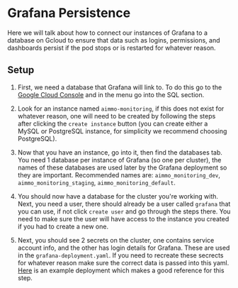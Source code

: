 # Grafana Persistence

Here we will talk about how to connect our instances of Grafana to a database on Gcloud to ensure that data such as logins, permissions, and dashboards persist if the pod stops or is restarted for whatever reason.

## Setup

1. First, we need a database that Grafana will link to. To do this go to the [Google Cloud Console](https://console.cloud.google.com/home/dashboard?project=decent-digit-629) and in the menu go into the SQL section.

2. Look for an instance named `aimmo-monitoring`, if this does not exist for whatever reason, one will need to be created by following the steps after clicking the `create instance` button (you can create either a MySQL or PostgreSQL instance, for simplicity we recommend choosing PostgreSQL).

3. Now that you have an instance, go into it, then find the databases tab. You need 1 database per instance of Grafana (so one per cluster), the names of these databases are used later by the Grafana deployment so they are important. Recommended names are: `aimmo_monitoring_dev`, `aimmo_monitoring_staging`, `aimmo_monitoring_default`.

4. You should now have a database for the cluster you're working with. Next, you need a user, there should already be a user called `grafana` that you can use, if not click `create user` and go through the steps there. You need to make sure the user will have access to the instance you created if you had to create a new one.

5. Next, you should see 2 secrets on the cluster, one contains service account info, and the other has login details for Grafana. These are used in the `grafana-deployment.yaml`. If you need to recreate these secrects for whatever reason make sure the correct data is passed into this yaml. [Here](https://github.com/GoogleCloudPlatform/kubernetes-engine-samples/blob/master/cloudsql/postgres_deployment.yaml) is an example deployment which makes a good reference for this step.
